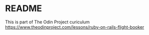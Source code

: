 # README

This is part of The Odin Project curiculum 
https://www.theodinproject.com/lessons/ruby-on-rails-flight-booker


